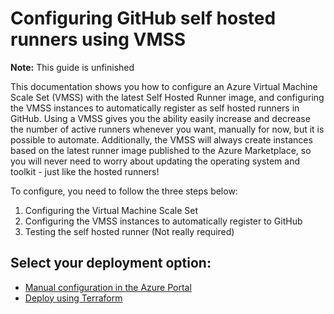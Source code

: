 # Configuring GitHub self hosted runners using VMSS

**Note:** This guide is unfinished

This documentation shows you how to configure an Azure Virtual Machine Scale Set (VMSS) with the latest Self Hosted Runner image, and configuring the VMSS instances to automatically register as self hosted runners in GitHub. Using a VMSS gives you the ability easily increase and decrease the number of active runners whenever you want, manually for now, but it is possible to automate. Additionally, the VMSS will always create instances based on the latest runner image published to the Azure Marketplace, so you will never need to worry about updating the operating system and toolkit - just like the hosted runners!

To configure, you need to follow the three steps below:

1. Configuring the Virtual Machine Scale Set
2. Configuring the VMSS instances to automatically register to GitHub
3. Testing the self hosted runner (Not really required)

## Select your deployment option:

- [Manual configuration in the Azure Portal](./step1-manual.md)
- [Deploy using Terraform](./step1-terraform.md)
